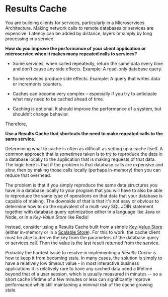 Results Cache
===

You are building clients for services, particularly in a Microservices Architecture. Making network calls to remote databases or services are expensive. Latency can be added by distance, layers or simply by long processing in a service.

**How do you improve the performance of your client application or microservice when it makes many repeated calls to services?**

-   Some services, when called repeatedly, return the same data every time and don’t cause any side effects. Example: A read-only database query.

-   Some services produce side effects. Example: A query that writes data or increments counters.

-   Caches can become very complex – especially if you try to anticipate what may need to be cached ahead of time.

-   Caching is optional. It should improve the performance of a system, but shouldn’t change behavior.

Therefore,

**Use a Results Cache that shortcuts the need to make repeated calls to the same service.**

Determining what to cache is often as difficult as setting up a cache itself. A common approach that is sometimes taken is to try to reproduce the data in a database locally to the application that is making requests of that data. The logic here is that if the problem is that database calls are expensive and slow, then by making those calls locally (perhaps in-memory) then you can reduce that overhead.

The problem is that if you simply reproduce the same data structures you have in a database locally to your program that you will have to also be able to reproduce the same type of operations on that data that your database is capable of making. The downside of that is that it's not easy or obvious to determine how to do the equivalent of a multi-way SQL JOIN statement together with database query optimization either in a language like Java or Node, or in a *Key-Value Store* like Redis!

Instead, consider using a Results Cache built from a simple [Key-Value Store](../Scalable-Store/Key-Value-Store.md) (either in-memory or in a [Scalable Store](../Scalable-Store/Scalable-Store.md)). For this to work, the cache client must be able to derive the key from the parameters of the database query or services call. Then the value is the last result returned from the service.

Probably the hardest issue to resolve in implementing a *Results Cache* is how to keep it from becoming stale. In many cases, the solution is simply to have a relatively low timeout value - in most interactive business applications it is relatively rare to have any cached data need a lifetime beyond that of a user session, which is usually measured in minutes -- so a short cache lifetime of a few minutes or less can significantly improve performance while still maintaining a minimal risk of the cache growing stale.
